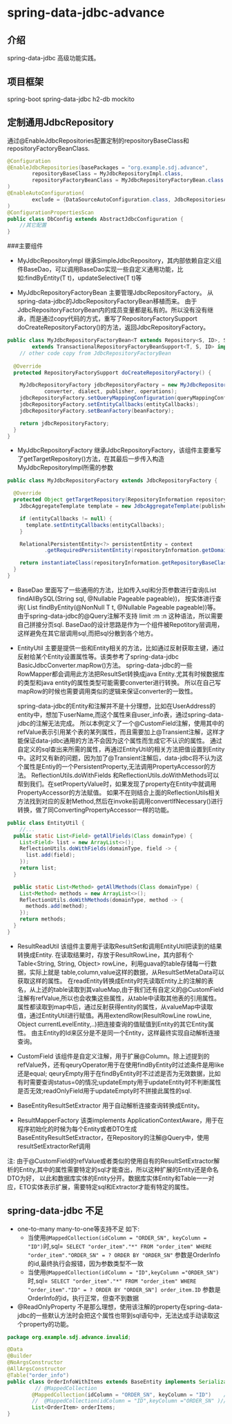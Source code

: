 
# spring-data-jdbc-advance

## 介绍
spring-data-jdbc 高级功能实践。

## 项目框架
spring-boot
spring-data-jdbc
h2-db
mockito

## 定制通用JdbcRepository
通过@EnableJdbcRepositories配置定制的repositoryBaseClass和repositoryFactoryBeanClass.

```java
@Configuration
@EnableJdbcRepositories(basePackages = "org.example.sdj.advance",
        repositoryBaseClass = MyJdbcRepositoryImpl.class,
        repositoryFactoryBeanClass = MyJdbcRepositoryFactoryBean.class
)
@EnableAutoConfiguration(
        exclude = {DataSourceAutoConfiguration.class, JdbcRepositoriesAutoConfiguration.class}
)
@ConfigurationPropertiesScan
public class DbConfig extends AbstractJdbcConfiguration {
    //其它配置
}
```

###主要组件
+ MyJdbcRepositoryImpl 继承SimpleJdbcRepository，其内部依赖自定义组件BaseDao，可以调用BaseDao实现一些自定义通用功能，比如:findByEntity(T t)，updateSelective(T t)等
  
+ MyJdbcRepositoryFactoryBean 主要管理JdbcRepositoryFactory。 从spring-data-jdbc的JdbcRepositoryFactoryBean移植而来。
  由于JdbcRepositoryFactoryBean内的成员变量都是私有的。所以没有没有继承，而是通过copy代码的方式，重写了RepositoryFactorySupport doCreateRepositoryFactory()的方法，返回JdbcRepositoryFactory。
```java
public class MyJdbcRepositoryFactoryBean<T extends Repository<S, ID>, S, ID extends Serializable>
        extends TransactionalRepositoryFactoryBeanSupport<T, S, ID> implements ApplicationEventPublisherAware {
    // other code copy from JdbcRepositoryFactoryBean
  
  @Override
  protected RepositoryFactorySupport doCreateRepositoryFactory() {

    MyJdbcRepositoryFactory jdbcRepositoryFactory = new MyJdbcRepositoryFactory(dataAccessStrategy, mappingContext,
            converter, dialect, publisher, operations);
    jdbcRepositoryFactory.setQueryMappingConfiguration(queryMappingConfiguration);
    jdbcRepositoryFactory.setEntityCallbacks(entityCallbacks);
    jdbcRepositoryFactory.setBeanFactory(beanFactory);

    return jdbcRepositoryFactory;
  }
}
```

+ MyJdbcRepositoryFactory 继承JdbcRepositoryFactory，该组件主要重写了getTargetRepository()方法，在其最后一步传入构造MyJdbcRepositoryImpl所需的参数
```java
public class MyJdbcRepositoryFactory extends JdbcRepositoryFactory {

  @Override
  protected Object getTargetRepository(RepositoryInformation repositoryInformation) {
    JdbcAggregateTemplate template = new JdbcAggregateTemplate(publisher, context, converter, accessStrategy);

    if (entityCallbacks != null) {
      template.setEntityCallbacks(entityCallbacks);
    }

    RelationalPersistentEntity<?> persistentEntity = context
            .getRequiredPersistentEntity(repositoryInformation.getDomainType());

    return instantiateClass(repositoryInformation.getRepositoryBaseClass(), template, persistentEntity, this.operations, this.dialect, this.converter);//构造MyJdbcRepositoryImpl所需的参数
  }
}

```

+ BaseDao 里面写了一些通用的方法，比如传入sql和分页参数进行查询(List<T> findAllBySQL(String sql, @Nullable Pageable pageable))，
  按实体进行查询( <T> List<T> findByEntity(@NonNull T t, @Nullable Pageable pageable))等。
  由于spring-data-jdbc的@Query注解不支持 limit :m :n 这种语法，所以需要自己拼接分页sql.
  BaseDao的设计思路是作为一个组件被Repotitory层调用，这样避免在其它层调用sql,而把sql分散到各个地方。
  
+ EntityUtil 主要是提供一些和Entity相关的方法，比如通过反射获取主键，通过反射给某个Entity设置属性等。该类参考了spring-data-jdbc BasicJdbcConverter.mapRow()方法。
  spring-data-jdbc的一些RowMapper都会调用此方法把ResultSet转换成java Entity.尤其有时候数据库的类型和java entity的属性类型可能需要converter进行转换。
  所以在自己写mapRow的时候也需要调用类似的逻辑来保证converter的一致性。

  spring-data-jdbc的Entity和注解并不是十分理想，比如在UserAddress的entity中，想加下userName,而这个属性来自user_info表，通过spring-data-jdbc的注解无法完成。
  所以本例定义了一个@CustomField注解，使用其中的refValue表示引用某个表的某列属性，而且需要加上@Transient注解，这样才能保证data-jdbc通用的方法不会因为这个属性而生成它不认识的属性。
  通过自定义的sql查出来所需的属性，再通过EntityUtil的相关方法把值设置到Entity中。这时又有新的问题，因为加了@Transient注解后，data-jdbc将不认为这个属性是Entiy的一个PersistentProperty,无法调用PropertyAccessor的方法。
  ReflectionUtils.doWithFields 和ReflectionUtils.doWithMethods可以帮到我们。在setPropertyValue时，如果发现了property在Entity中就调用PropertyAccessor的方法赋值。
  如果不在则结合上面的ReflectionUtils相关方法找到对应的反射Method,然后在invoke前调用convertIfNecessary()进行转换，做了同ConvertingPropertyAccessor一样的功能。
```java
public class EntityUtil {
    //...
  public static List<Field> getAllFields(Class domainType) {
    List<Field> list = new ArrayList<>();
    ReflectionUtils.doWithFields(domainType, field -> {
      list.add(field);
    });
    return list;
  }

  public static List<Method> getAllMethods(Class domainType) {
    List<Method> methods = new ArrayList<>();
    ReflectionUtils.doWithMethods(domainType, method -> {
      methods.add(method);
    });
    return methods;
  }
}
```  

+ ResultReadUtil 该组件主要用于读取ResultSet和调用EntityUtil把读到的结果转换成Entity.
  在读取结果时，存放于ResultRowLine，其内部有个Table<String, String, Object> rowLine，利用guava的table存储每一行数据，实际上就是 table,column,value这样的数据，从ResultSetMetaData可以获取这样的属性。
  在readEntity转换成Entity时先读取Entity上的注解的表名，从上述的table读取到其valueMap,由于我们还有自定义的@CustomField注解有refValue,所以也会收集这些属性，从table中读取其他表的引用属性。
  属性都读取到map中后，通过反射获得entity的属性，从valueMap中读取值，通过EntityUtil进行赋值。再用extendRow(ResultRowLine rowLine, Object currentLevelEntity,..)把连接查询的值赋值到Entity的其它Entity属性。
  由主Entity的Id来区分是不是同一个Entity，这样最终实现自动解析连接查询。
  
+ CustomField 该组件是自定义注解，用于扩展@Column。除上述提到的refValue外，还有qeuryOperator用于在使用findByEntity时过滤条件是用like还是equal;
  qeuryEmpty用于在findByEntity时不过滤是否为无效数据，比如有时需要查询status=0的情况;updateEmpty用于updateEntity时不判断属性是否无效;readOnlyField用于updateEmpty时不拼接此属性的sql.
  
+ BaseEntityResultSetExtractor 用于自动解析连接查询转换成Entity。

+ ResultMapperFactory 该类implements ApplicationContextAware，用于在程序初始化的时候为每个Entity或者DTO生成BaseEntityResultSetExtractor，在Repository的注解@Query中，使用resultSetExtractorRef调用

注: 由于@CustomField的refValue或者类似的使用自有的ResultSetExtractor解析的Entity,其中的属性需要特定的sql才能查出，所以这种扩展的Entity还是命名DTO为好，
  以此和数据库实体的Entity分开。数据库实体Entity和Table一一对应，ETO实体表示扩展，需要特定sql和Extractor才能有特定的属性。


## spring-data-jdbc 不足
+ one-to-many many-to-one等支持不足 如下:
    - 当使用`@MappedCollection(idColumn = "ORDER_SN", keyColumn = "ID")`时,sql=` SELECT "order_item"."*" FROM "order_item" WHERE "order_item"."ORDER_SN" = ? ORDER BY "ORDER_SN"` 参数是OrderInfo的id,最终执行会报错，因为参数类型不一致
    - 当使用`@MappedCollection(idColumn = "ID",keyColumn ="ORDER_SN")`时,sql=` SELECT "order_item"."*" FROM "order_item" WHERE "order_item"."ID" = ? ORDER BY "ORDER_SN"] order_item.ID` 参数是OrderInfo的id，执行正常，但查不到数据
+ @ReadOnlyProperty 不是那么理想，使用该注解的property在spring-data-jdbc的一些默认方法时会把这个属性也带到sql语句中，无法达成手动读取这个property的功能。
  
```java
package org.example.sdj.advance.invalid;

@Data
@Builder
@NoArgsConstructor
@AllArgsConstructor
@Table("order_info")
public class OrderInfoWithItems extends BaseEntity implements Serializable {
         //	@MappedCollection
        @MappedCollection(idColumn = "ORDER_SN", keyColumn = "ID")    //  [SELECT "order_item"."*" FROM "order_item" WHERE "order_item"."ORDER_SN" = ? ORDER BY "ORDER_SN"]
        //	@MappedCollection(idColumn = "ID",keyColumn ="ORDER_SN" )//  [SELECT "order_item"."*" FROM "order_item" WHERE "order_item"."ID" = ? ORDER BY "ORDER_SN"] order_item.ID
     	List<OrderItem> orderItems;
}
  
```